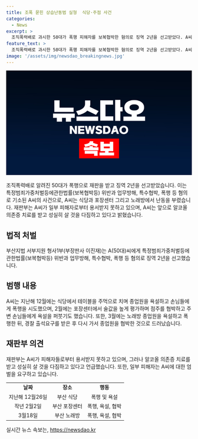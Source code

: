 ```yaml
---
title: 조폭 묻힌 상습난동범 실형  식당·주점 사건
categories:
  - News
excerpt: >
  조직폭력배로 과시한 50대가 폭행 피해자를 보복협박한 혐의로 징역 2년을 선고받았다. A씨는 식당과 포장센터에서 종업원을 욕설하고 폭행하며 업무를 방해한 혐의를 받았는데, 재판부는 피해자들의 용서를 받지 못했고 A씨에 대한 엄벌을 요구하는 만큼 징역형을 선고했다. A씨는 앞으로 알코올 의존증 치료를 받고 성실하게 살아갈 것을 다짐하며 여러 양형 조건을 받았다.
feature_text: >
  조직폭력배로 과시한 50대가 폭행 피해자를 보복협박한 혐의로 징역 2년을 선고받았다. A씨는 식당과 포장센터에서 종업원을 욕설하고 폭행하며 업무를 방해한 혐의를 받았는데, 재판부는 피해자들의 용서를 받지 못했고 A씨에 대한 엄벌을 요구하는 만큼 징역형을 선고했다. A씨는 앞으로 알코올 의존증 치료를 받고 성실하게 살아갈 것을 다짐하며 여러 양형 조건을 받았다.
image: '/assets/img/newsdao_breakingnews.jpg'
---
```


<p><img src="/assets/img/newsdao_breakingnews.jpg" alt="pcversion 속보" /></p>

<p data-ke-size="size16">조직폭력배로 알려진 50대가 폭행으로 재판을 받고 징역 2년을 선고받았습니다. 이는 특정범죄가중처벌등에관한법률(보복협박등) 위반과 업무방해, 특수협박, 폭행 등 혐의로 기소된 A씨의 사건으로, A씨는 식당과 포장센터 그리고 노래방에서 난동을 부렸습니다. 재판부는 A씨가 일부 피해자로부터 용서받지 못하고 있으며, A씨는 앞으로 알코올 의존증 치료를 받고 성실히 살 것을 다짐하고 있다고 밝혔습니다.</p>

<h2 data-ke-size="size26">법적 처벌</h2>

<p data-ke-size="size16">부산지법 서부지원 형사1부(부장판사 이진재)는 A(50대)씨에게 특정범죄가중처벌등에관한법률(보복협박등) 위반과 업무방해, 특수협박, 폭행 등 혐의로 징역 2년을 선고했습니다.</p>

<h2 data-ke-size="size26">범행 내용</h2>

<p data-ke-size="size16">A씨는 지난해 12월에는 식당에서 테이블을 주먹으로 치며 종업원을 욕설하고 손님들에게 폭행을 시도했으며, 2월에는 포장센터에서 술값을 높게 평가하며 점주를 협박하고 주변 손님들에게 욕설을 퍼붓기도 했습니다. 또한, 3월에는 노래방 종업원을 욕설하고 폭행한 뒤, 경찰 출석요구를 받은 후 다시 가서 종업원을 협박한 것으로 드러났습니다.</p>

<h2 data-ke-size="size26">재판부 의견</h2>

<p data-ke-size="size16">재판부는 A씨가 피해자들로부터 용서받지 못하고 있으며, 그러나 알코올 의존증 치료를 받고 성실히 살 것을 다짐하고 있다고 언급했습니다. 또한, 일부 피해자는 A씨에 대한 엄벌을 요구하고 있습니다.</p>

<table>
  <tr>
    <td style="text-align: center; height: 17px;"><b>날짜</b></td>
    <td style="text-align: center; height: 17px;"><b>장소</b></td>
    <td style="text-align: center; height: 17px;"><b>행동</b></td>
  </tr>
  <tr>
    <td style="text-align: center; height: 17px;">지난해 12월26일</td>
    <td style="text-align: center; height: 17px;">부산 식당</td>
    <td style="text-align: center; height: 17px;">폭행 및 욕설</td>
  </tr>
  <tr>
    <td style="text-align: center; height: 17px;">작년 2월2일</td>
    <td style="text-align: center; height: 17px;">부산 포장센터</td>
    <td style="text-align: center; height: 17px;">폭행, 욕설, 협박</td>
  </tr>
  <tr>
    <td style="text-align: center; height: 17px;">3월18일</td>
    <td style="text-align: center; height: 17px;">부산 노래방</td>
    <td style="text-align: center; height: 17px;">폭행, 욕설, 협박</td>
  </tr>
</table>
실시간 뉴스 속보는, <a href="https://newsdao.kr" rel="dofollow">https://newsdao.kr</a>


